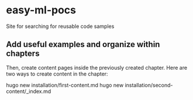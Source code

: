 # easy-ml-pocs
Site for searching for reusable code samples

## Add useful examples and organize within chapters
Then, create content pages inside the previously created chapter. Here are two ways to create content in the chapter:

hugo new installation/first-content.md
hugo new installation/second-content/_index.md
